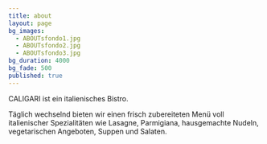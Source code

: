 ```yaml
---
title: about
layout: page
bg_images: 
  - ABOUTsfondo1.jpg
  - ABOUTsfondo2.jpg
  - ABOUTsfondo3.jpg
bg_duration: 4000
bg_fade: 500
published: true
---
```


CALIGARI ist ein italienisches Bistro. 


Täglich wechselnd bieten wir einen frisch zubereiteten Menü voll italienischer Spezialitäten  wie Lasagne,  Parmigiana, hausgemachte Nudeln, vegetarischen Angeboten, Suppen und Salaten. 
